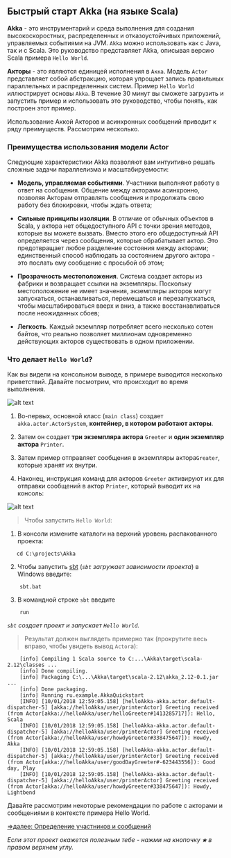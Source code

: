 ## Быстрый старт Akka (на языке Scala)

**Akka** - это инструментарий и среда выполнения для создания высокоскоростных, распределенных и отказоустойчивых приложений, 
управляемых событиями на JVM. `Akka` можно использовать как с Java, так и с Scala. Это руководство представляет Akka, 
описывая версию Scala примера `Hello World`. 

**Акторы** - это  являются единицей исполнения в `Акка`. Модель `Actor` представляет собой абстракцию, которая упрощает 
запись правильных параллельных и распределенных систем. Пример `Hello World` иллюстрирует основы `Akka`. В течение 30 минут 
вы сможете загрузить и запустить пример и использовать это руководство, чтобы понять, как построен этот пример. 

Использование Аккой Акторов и асинхронных сообщений приводит к ряду преимуществ. Рассмотрим несколько.

### Преимущества использования модели Actor

Следующие характеристики Akka позволяют вам интуитивно решать сложные задачи параллелизма и масштабируемости:

* **Модель, управляемая событиями**. Участники выполняют работу в ответ на сообщения. Общение между акторами асинхронно, 
позволяя Акторам отправлять сообщения и продолжать свою работу без блокировки, чтобы ждать ответа;

* **Сильные принципы изоляции**. В отличие от обычных объектов в Scala, у актора нет общедоступного API с точки зрения 
методов, которые вы можете вызвать. Вместо этого его общедоступный API определяется через сообщения, которые обрабатывает 
актор. Это предотвращает любое разделение состояния между акторами; единственный способ наблюдать за состоянием другого 
актора - это послать ему сообщение с просьбой об этом;

* **Прозрачность местоположения**. Система создает акторы из фабрики и возвращает ссылки на экземпляры. Поскольку местоположение 
не имеет значения, экземпляры акторов могут запускаться, останавливаться, перемещаться и перезапускаться, чтобы масштабироваться 
вверх и вниз, а также восстанавливаться после неожиданных сбоев;

* **Легкость**. Каждый экземпляр потребляет всего несколько сотен байтов, что реально позволяет миллионам одновременно 
действующих акторов существовать в одном приложении.

### Что делает `Hello World`?

Как вы видели на консольном выводе, в примере выводится несколько приветствий. Давайте посмотрим, что происходит во время выполнения.

![alt text](https://github.com/steklopod/akka/blob/akka_starter/src/main/resources/hello-akka-architecture.png "hello-akka-architecture")

1. Во-первых, основной класс (`main class`) создает `akka.actor.ActorSystem`, **контейнер, в котором работают акторы**. 

2. Затем он создает **три экземпляра актора** `Greeter` и **один экземпляр актора** `Printer`.

3. Затем пример отправляет сообщения в экземпляры актора`Greater`, которые хранят их внутри. 

4. Наконец, инструкция команд для акторов `Greeter` активируют их для отправки сообщений в актор `Printer`, 
который выводит их на консоль:

![alt text](https://github.com/steklopod/akka/blob/akka_starter/src/main/resources/hello-akka-messages.png "hello-akka-messages")

> Чтобы запустить `Hello World`:

1. В консоли измените каталоги на верхний уровень распакованного проекта: 
 
 ```sbtshell
    cd C:\projects\Akka
 ```

2. Чтобы запустить [sbt](https://www.scala-sbt.org/1.x/docs/index.html) (_`sbt` загружает зависимости проекта_) в Windows введите:
```sbtshell
    sbt.bat
```

3. В командной строке `sbt` введите 
 ```sbtshell
     run
 ```
 _`sbt` создает проект и запускает `Hello World`._

>Результат должен выглядеть примерно так (прокрутите весь вправо, чтобы увидеть вывод `Actor`а):
```text
    [info] Compiling 1 Scala source to C:...\Akka\target\scala-2.12\classes ...
    [info] Done compiling.
    [info] Packaging C:\...\Akka\target\scala-2.12\akka_2.12-0.1.jar ...
    [info] Done packaging.
    [info] Running ru.example.AkkaQuickstart
    [INFO] [10/01/2018 12:59:05.158] [helloAkka-akka.actor.default-dispatcher-5] [akka://helloAkka/user/printerActor] Greeting received (from Actor[akka://helloAkka/user/helloGreeter#1413285717]): Hello, Scala
    [INFO] [10/01/2018 12:59:05.158] [helloAkka-akka.actor.default-dispatcher-5] [akka://helloAkka/user/printerActor] Greeting received (from Actor[akka://helloAkka/user/howdyGreeter#338475647]): Howdy, Akka
    [INFO] [10/01/2018 12:59:05.158] [helloAkka-akka.actor.default-dispatcher-5] [akka://helloAkka/user/printerActor] Greeting received (from Actor[akka://helloAkka/user/goodDayGreeter#-623443556]): Good day, Play
    [INFO] [10/01/2018 12:59:05.158] [helloAkka-akka.actor.default-dispatcher-5] [akka://helloAkka/user/printerActor] Greeting received (from Actor[akka://helloAkka/user/howdyGreeter#338475647]): Howdy, Lightbend
```

Давайте рассмотрим некоторые рекомендации по работе с акторами и сообщениями в контексте примера Hello World.

[=>далее: Определение участников и сообщений](https://github.com/steklopod/akka/blob/akka_starter/src/main/resources/readmes/defining-actors-and-messages.md)

_Если этот проект окажется полезным тебе - нажми на кнопочку **`★`** в правом верхнем углу._
